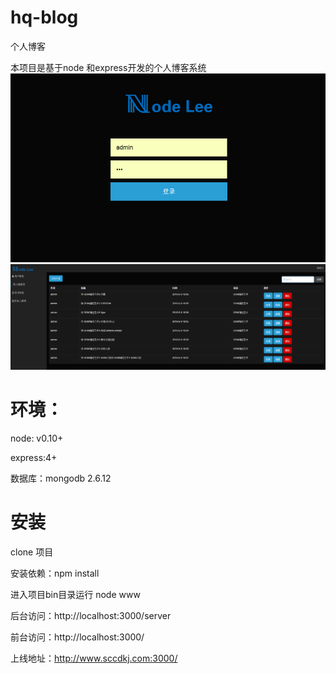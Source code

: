 # hq-blog
个人博客

本项目是基于node 和express开发的个人博客系统
![image](https://github.com/leehongqiang/hq-blog/blob/master/public/images/admin.jpg)
![image](https://github.com/leehongqiang/hq-blog/blob/master/public/images/post.jpg)
# 环境：

node: v0.10+

express:4+

数据库：mongodb 2.6.12

# 安装
clone 项目

安装依赖：npm install

进入项目bin目录运行 node www

后台访问：http://localhost:3000/server 

前台访问：http://localhost:3000/ 

上线地址：http://www.sccdkj.com:3000/
